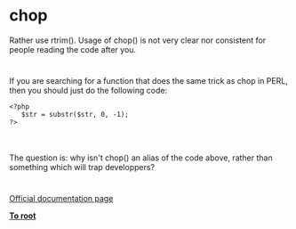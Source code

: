 # chop



Rather use rtrim(). Usage of chop() is not very clear nor consistent for people reading the code after you.  

#

If you are searching for a function that does the same trick as chop in PERL, then you should just do the following code:<br>

```
<?php
   $str = substr($str, 0, -1);
?>
```
<br><br>The question is: why isn&apos;t chop() an alias of the code above, rather than something which will trap developpers?  

#

[Official documentation page](https://www.php.net/manual/en/function.chop.php)

**[To root](/README.md)**